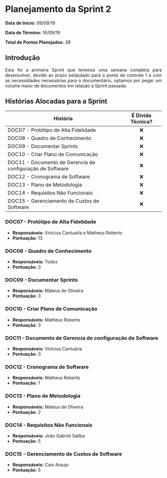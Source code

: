 # Planejamento da Sprint 2

**Data de Início:** 09/09/19

**Data de Término:** 16/09/19

**Total de Pontos Planejados:** _*38*_

## Introdução
<p align = "justify"> Esta foi a primeira Sprint que teremos uma semana completa para desenvolver, devido ao prazo estipulado para o ponto de controle 1 e com as necessidades necessárias para o documentário, optamos por pegar um volume maior de documentos em relação a Sprint passada.
</p>


## Histórias Alocadas para a Sprint
 
| História | É Dívida Técnica? |
| -------- | :----: |
| DOC07 - Protótipo de Alta Fidelidade | :x: |
| DOC08 - Quadro de Conhecimento | :x: |
| DOC09 - Documentar Sprints | :x: |
| DOC10 - Criar Plano de Comunicação | :x: |
| DOC11 - Documento de Gerencia de configuração de Software | :x: |
| DOC12 - Cronograma de Software | :x: |
| DOC13 - Plano de Metodologia | :x: |
| DOC14 - Requisitos Não Funcionais | :x: |
| DOC15 - Gerenciamento de Custos de Software | :x: |


### DOC07 - Protótipo de Alta Fidelidade
* **Responsáveis:** Vinicius Cantuaŕia e Matheus Roberto
* **Pontuação:** 13

### DOC08 - Quadro de Conhecimento
* **Responsáveis:** Todos
* **Pontuação:** 3

### DOC09 - Documentar Sprints
* **Responsáveis:** Mateus de Oliveira
* **Pontuação:** 3

### DOC10 - Criar Plano de Comunicação
* **Responsáveis:** Matheus Roberto
* **Pontuação:** 3

### DOC11 - Documento de Gerencia de configuração de Software
* **Responsáveis:** Vinicius Cantuária
* **Pontuação:** 3

### DOC12 - Cronograma de Software
* **Responsáveis:** Matheus Roberto
* **Pontuação:** 1

### DOC13 - Plano de Metodologia
* **Responsáveis:** Mateus de Oliveira
* **Pontuação:** 2

### DOC14 - Requisitos Não Funcionais
* **Responsáveis:** João Gabriel Saliba
* **Pontuação:** 5

### DOC15 - Gerenciamento de Custos de Software
* **Responsáveis:** Caio Araujo
* **Pontuação:** 5
